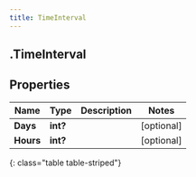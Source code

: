 ```yaml
---
title: TimeInterval
---
```

## .TimeInterval

## Properties

|Name | Type | Description | Notes|
|------------ | ------------- | ------------- | -------------|
| **Days** | **int?** |  | [optional] |
| **Hours** | **int?** |  | [optional] |
{: class="table table-striped"}


